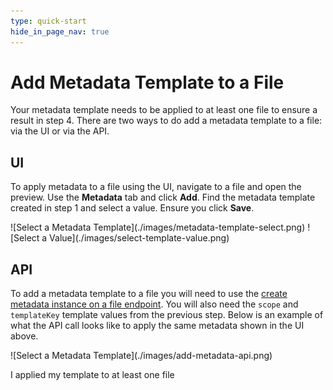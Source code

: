```yaml
---
type: quick-start
hide_in_page_nav: true
---
```


# Add Metadata Template to a File

Your metadata template needs to be applied to at least one file to ensure
a result in step 4. There are two ways to do add a metadata template to a file: 
via the UI or via the API. 

## UI 

To apply metadata to a file using the UI, navigate to a file and open the
preview. Use the **Metadata** tab and click **Add**. Find the metadata template
created in step 1 and select a value. Ensure you click **Save**. 

<ImageFrame center>
    ![Select a Metadata Template](./images/metadata-template-select.png)
    ![Select a Value](./images/select-template-value.png)
</ImageFrame>

## API 

To add a metadata template to a file you will need to use the 
[create metadata instance on a file endpoint][add-metadata]. You will also 
need the `scope` and `templateKey` template values from the previous step.
Below is an example of what the API call looks like to apply the same metadata
shown in the UI above.

<ImageFrame center>
    ![Select a Metadata Template](./images/add-metadata-api.png)
</ImageFrame>

<Next>I applied my template to at least one file</Next>

[add-metadata]: e://post-files-id-metadata-id-id/